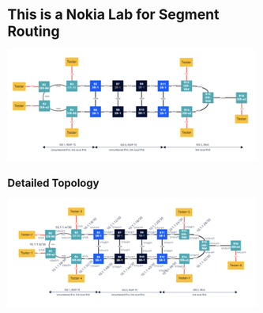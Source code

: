 # This is a Nokia Lab for Segment Routing

![](Topology.png)


## Detailed Topology 

![](detailed_topology.png)
